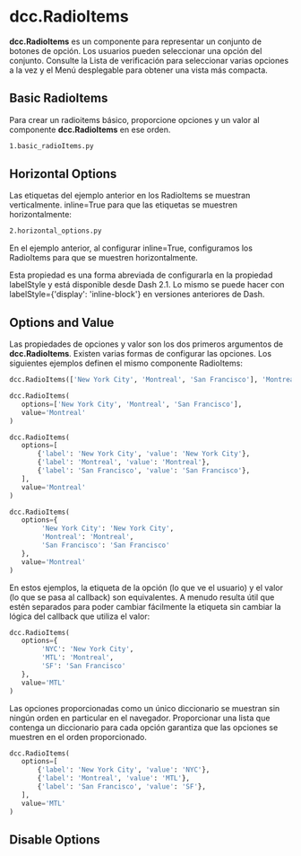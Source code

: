 # dcc.RadioItems

**dcc.RadioItems** es un componente para representar un conjunto de botones de opción. Los usuarios pueden seleccionar una opción del conjunto. Consulte la Lista de verificación para seleccionar varias opciones a la vez y el Menú desplegable para obtener una vista más compacta.

## Basic RadioItems

Para crear un radioitems básico, proporcione opciones y un valor al componente **dcc.RadioItems** en ese orden.

```bash
1.basic_radioItems.py
```

## Horizontal Options

Las etiquetas del ejemplo anterior en los RadioItems se muestran verticalmente. inline=True para que las etiquetas se muestren horizontalmente:

```bash
2.horizontal_options.py
```

En el ejemplo anterior, al configurar inline=True, configuramos los RadioItems para que se muestren horizontalmente.

Esta propiedad es una forma abreviada de configurarla en la propiedad labelStyle y está disponible desde Dash 2.1. Lo mismo se puede hacer con labelStyle={'display': 'inline-block'} en versiones anteriores de Dash.

## Options and Value

Las propiedades de opciones y valor son los dos primeros argumentos de **dcc.RadioItems**. Existen varias formas de configurar las opciones. Los siguientes ejemplos definen el mismo componente RadioItems:

```python
dcc.RadioItems(['New York City', 'Montreal', 'San Francisco'], 'Montreal')
```

```python
dcc.RadioItems(
   options=['New York City', 'Montreal', 'San Francisco'],
   value='Montreal'
)
```

```python
dcc.RadioItems(
   options=[
       {'label': 'New York City', 'value': 'New York City'},
       {'label': 'Montreal', 'value': 'Montreal'},
       {'label': 'San Francisco', 'value': 'San Francisco'},
   ],
   value='Montreal'
)
```

```python
dcc.RadioItems(
   options={
        'New York City': 'New York City',
        'Montreal': 'Montreal',
        'San Francisco': 'San Francisco'
   },
   value='Montreal'
)
```

En estos ejemplos, la etiqueta de la opción (lo que ve el usuario) y el valor (lo que se pasa al callback) son equivalentes. A menudo resulta útil que estén separados para poder cambiar fácilmente la etiqueta sin cambiar la lógica del callback que utiliza el valor:

```python
dcc.RadioItems(
   options={
        'NYC': 'New York City',
        'MTL': 'Montreal',
        'SF': 'San Francisco'
   },
   value='MTL'
)
```

Las opciones proporcionadas como un único diccionario se muestran sin ningún orden en particular en el navegador. Proporcionar una lista que contenga un diccionario para cada opción garantiza que las opciones se muestren en el orden proporcionado.

```python
dcc.RadioItems(
   options=[
       {'label': 'New York City', 'value': 'NYC'},
       {'label': 'Montreal', 'value': 'MTL'},
       {'label': 'San Francisco', 'value': 'SF'},
   ],
   value='MTL'
)
```

## Disable Options





```python

```